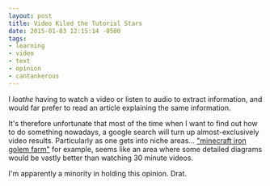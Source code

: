 ```yaml
---
layout: post
title: Video Kiled the Tutorial Stars
date: 2015-01-03 12:15:14 -0500
tags:
- learning
- video
- text
- opinion
- cantankerous
---
```

I _loathe_ having to watch a video or listen to audio to extract information, and would far prefer to read an article explaining the same information.

It's therefore unfortunate that most of the time when I want to find out how to do something nowadays, a google search will turn up almost-exclusively video results. Particularly as one gets into niche areas... ["minecraft iron golem farm"](https://www.google.com/search?q=minecraft+villager+farm) for example, seems like an area where some detailed diagrams would be vastly better than watching 30 minute videos.

I'm apparently a minority in holding this opinion. Drat.